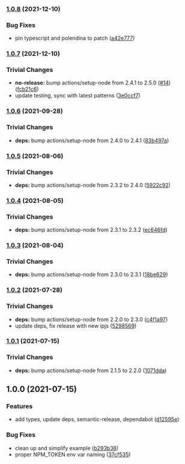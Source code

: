 ### [1.0.8](https://github.com/multiformats/js-blake2/compare/v1.0.7...v1.0.8) (2021-12-10)


### Bug Fixes

* pin typescript and polendina to patch ([a42e777](https://github.com/multiformats/js-blake2/commit/a42e777c562b667480253bc71724d877c4dba909))

### [1.0.7](https://github.com/multiformats/js-blake2/compare/v1.0.6...v1.0.7) (2021-12-10)


### Trivial Changes

* **no-release:** bump actions/setup-node from 2.4.1 to 2.5.0 ([#14](https://github.com/multiformats/js-blake2/issues/14)) ([fcb21c6](https://github.com/multiformats/js-blake2/commit/fcb21c63d4795e16aaf1bda02ee5e024b39c7357))
* update testing, sync with latest patterns ([3e0ccf7](https://github.com/multiformats/js-blake2/commit/3e0ccf7ccc91e2d724be5dd0837cf2895be4deab))

### [1.0.6](https://github.com/multiformats/js-blake2/compare/v1.0.5...v1.0.6) (2021-09-28)


### Trivial Changes

* **deps:** bump actions/setup-node from 2.4.0 to 2.4.1 ([83b497a](https://github.com/multiformats/js-blake2/commit/83b497a1d1f09a35b8eebb486073ea321d9df9de))

### [1.0.5](https://github.com/multiformats/js-blake2/compare/v1.0.4...v1.0.5) (2021-08-06)


### Trivial Changes

* **deps:** bump actions/setup-node from 2.3.2 to 2.4.0 ([5922c92](https://github.com/multiformats/js-blake2/commit/5922c92e7801e05b7a497ae86a2e90c08721cfa2))

### [1.0.4](https://github.com/multiformats/js-blake2/compare/v1.0.3...v1.0.4) (2021-08-05)


### Trivial Changes

* **deps:** bump actions/setup-node from 2.3.1 to 2.3.2 ([ec646fd](https://github.com/multiformats/js-blake2/commit/ec646fd33d7ec1e9eb8159bc799ea2f908f04e54))

### [1.0.3](https://github.com/multiformats/js-blake2/compare/v1.0.2...v1.0.3) (2021-08-04)


### Trivial Changes

* **deps:** bump actions/setup-node from 2.3.0 to 2.3.1 ([18be629](https://github.com/multiformats/js-blake2/commit/18be62978221500b1268e708b2aeb7c7bd3f973e))

### [1.0.2](https://github.com/multiformats/js-blake2/compare/v1.0.1...v1.0.2) (2021-07-28)


### Trivial Changes

* **deps:** bump actions/setup-node from 2.2.0 to 2.3.0 ([c4f1a97](https://github.com/multiformats/js-blake2/commit/c4f1a97195d35c00ed899b4f62f09a6d0e7174b0))
* update deps, fix release with new ipjs ([5298569](https://github.com/multiformats/js-blake2/commit/5298569e5bdc0270901b53672be278fd3ad02ab5))

### [1.0.1](https://github.com/multiformats/js-blake2/compare/v1.0.0...v1.0.1) (2021-07-15)


### Trivial Changes

* **deps:** bump actions/setup-node from 2.1.5 to 2.2.0 ([1071dda](https://github.com/multiformats/js-blake2/commit/1071ddad3d504e089dac34163d13e36cb85a3b35))

## 1.0.0 (2021-07-15)


### Features

* add types, update deps, semantic-release, dependabot ([d12595e](https://github.com/multiformats/js-blake2/commit/d12595e60739e52eef3c7569a46063b3cf8a6686))


### Bug Fixes

* clean up and simplify example ([b293b38](https://github.com/multiformats/js-blake2/commit/b293b38d8cf042a2df71c8e60944b5fbc171bb18))
* proper NPM_TOKEN env var naming ([37cf535](https://github.com/multiformats/js-blake2/commit/37cf5350f690c2d8456e2c85904894676e74bdea))
